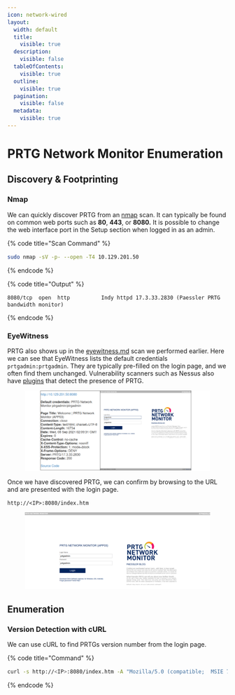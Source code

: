 ```yaml
---
icon: network-wired
layout:
  width: default
  title:
    visible: true
  description:
    visible: false
  tableOfContents:
    visible: true
  outline:
    visible: true
  pagination:
    visible: false
  metadata:
    visible: true
---
```


# PRTG Network Monitor Enumeration

## Discovery & Footprinting

### Nmap

We can quickly discover PRTG from an [nmap](../../../toolbox/tooling/information-gathering/network-enumeration/nmap/ "mention") scan. It can typically be found on common web ports such as **80**, **443**, or **8080.** It is possible to change the web interface port in the Setup section when logged in as an admin.

{% code title="Scan Command" %}
```bash
sudo nmap -sV -p- --open -T4 10.129.201.50
```
{% endcode %}

{% code title="Output" %}
```shell-session
8080/tcp  open  http          Indy httpd 17.3.33.2830 (Paessler PRTG bandwidth monitor)
```
{% endcode %}

### EyeWitness

PRTG also shows up in the [eyewitness.md](../../../toolbox/tooling/web-application-analysis/eyewitness.md "mention") scan we performed earlier. Here we can see that EyeWitness lists the default credentials `prtgadmin:prtgadmin`. They are typically pre-filled on the login page, and we often find them unchanged. Vulnerability scanners such as Nessus also have [plugins](https://www.tenable.com/plugins/nessus/51874) that detect the presence of PRTG.

<figure><img src="../../../.gitbook/assets/image (42).png" alt=""><figcaption></figcaption></figure>

Once we have discovered PRTG, we can confirm by browsing to the URL and are presented with the login page.

```
http://<IP>:8080/index.htm
```

<figure><img src="../../../.gitbook/assets/image (43).png" alt=""><figcaption></figcaption></figure>

## Enumeration

### Version Detection with cURL

We can use cURL to find PRTGs version number from the login page.

{% code title="Command" %}
```bash
curl -s http://<IP>:8080/index.htm -A "Mozilla/5.0 (compatible;  MSIE 7.01; Windows NT 5.0)" | grep version
```
{% endcode %}
